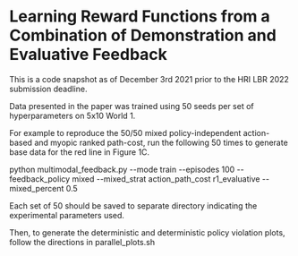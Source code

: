 # Learning Reward Functions from a Combination of Demonstration and Evaluative Feedback

This is a code snapshot as of December 3rd 2021 prior to the HRI LBR 2022 submission deadline.

Data presented in the paper was trained using 50 seeds per set of hyperparameters on 5x10 World 1.

For example to reproduce the 50/50 mixed policy-independent action-based
and myopic ranked path-cost, run the following 50 times to generate base
data for the red line in Figure 1C.

python multimodal_feedback.py --mode train --episodes 100 --feedback_policy mixed --mixed_strat action_path_cost r1_evaluative --mixed_percent 0.5

Each set of 50 should be saved to separate directory indicating the experimental parameters used.

Then, to generate the deterministic and deterministic policy violation plots, follow the
directions in parallel_plots.sh

